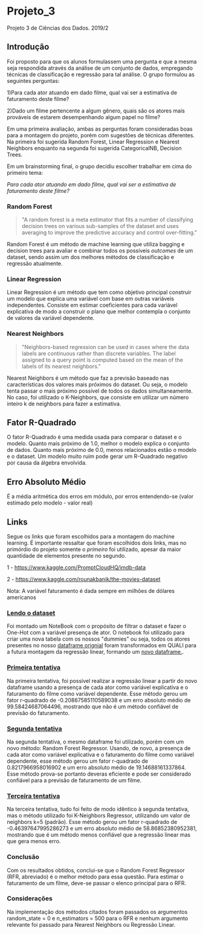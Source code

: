 # Projeto_3
Projeto 3 de Ciências dos Dados. 2019/2

## Introdução
Foi proposto para que os alunos formulassem uma pergunta e que a mesma seja respondida através da análise de um conjunto de dados, empregando técnicas de classificação e regressão para tal análise. O grupo formulou as seguintes perguntas: 

1)Para cada ator atuando em dado filme, qual vai ser a estimativa de faturamento deste filme?

2)Dado um filme pertencente a algum gênero, quais são os atores mais prováveis de estarem desempenhando algum papel no filme?

Em uma primeira avaliação, ambas as perguntas foram consideradas boas para a montagem do projeto, porém com sugestões de técnicas diferentes.
Na primeira foi sugerida Random Forest, Linear Regression e Nearest Neighbors enquanto na segunda foi sugerida CategoricalNB, Decision Trees.

Em um brainstorming final, o grupo decidiu escolher trabalhar em cima do primeiro tema:

_Para cada ator atuando em dado filme, qual vai ser a estimativa de faturamento deste filme?_

### Random Forest

> "A random forest is a meta estimator that fits a number of classifying decision trees on various sub-samples of the dataset and uses averaging to improve the predictive accuracy and control over-fitting."

Random Forest é um método de machine learning que utiliza bagging e decision trees para avaliar e combinar todos os possíveis _outcomes_ de um dataset, sendo assim um dos melhores métodos de classificação e regressão atualmente.

### Linear Regression

Linear Regression é um método que tem como objetivo principal construir um modelo que explica uma variável com base em outras variáveis independentes. Consiste em estimar coeficientes para cada variável explicativa de modo a construir o plano que melhor contempla o conjunto de valores da variável dependente.

### Nearest Neighbors

> "Neighbors-based regression can be used in cases where the data labels are continuous rather than discrete variables. The label assigned to a query point is computed based on the mean of the labels of its nearest neighbors."

Nearest Neighbors é um método que faz a previsão baseado nas características dos valores mais próximos do dataset. Ou seja, o modelo tenta passar o mais próximo possível de todos os dados simultaneamente. No caso, foi utilizado o K-Neighbors, que consiste em utilizar um número inteiro k de neighbors para fazer a estimativa.

## Fator R-Quadrado

O fator R-Quadrado é uma medida usada para comparar o dataset e o modelo. Quanto mais próximo de 1.0, melhor o modelo explica o conjunto de dados. Quanto mais próximo de 0.0, menos relacionados estão o modelo e o dataset. Um modelo muito ruim pode gerar um R-Quadrado negativo por causa da álgebra envolvida.

## Erro Absoluto Médio

É a média aritmética dos erros em módulo, por erros entendendo-se (valor estimado pelo modelo - valor real)

## Links


Segue os links que foram escolhidos para a montagem do machine learning. É importante ressaltar que foram escolhidos dois links, mas 
no primórdio do projeto somente o *primeiro* foi utilizado, apesar da maior quantidade de elementos presente no segundo.

1 - https://www.kaggle.com/PromptCloudHQ/imdb-data

2 - https://www.kaggle.com/rounakbanik/the-movies-dataset


Nota: A variável faturamento é dada sempre em milhões de dólares americanos


### [Lendo o dataset](https://github.com/carolinechaim/Projeto_3/blob/master/Codigo_nova_tabela.ipynb)

Foi montado um NoteBook com o propósito de filtrar o dataset e fazer o One-Hot com a variável presença de ator. O notebook foi utilizado para criar uma nova tabela com os nossos "dummies" ou seja, todos os atores presentes no nosso [dataframe orignial](https://github.com/carolinechaim/Projeto_3/blob/master/Movie_Data.csv) foram transformados em QUALI para a futura montagem da regressão linear, formando um [novo dataframe.](https://github.com/carolinechaim/Projeto_3/blob/master/Movie_Data_Atualizado.csv). 

### [Primeira tentativa](https://github.com/carolinechaim/Projeto_3/blob/master/Verificacao-regressao.ipynb)

Na primeira tentativa, foi possível realizar a regressão linear a partir do novo dataframe usando a presença de cada ator como variável explicativa e o faturamento do filme como variável dependente. Esse método gerou um fator r-quadrado de -0.20867585110589038 e um erro absoluto médio de 99.58424687064496, mostrando que não é um método confiável de previsão do faturamento.

### [Segunda tentativa](https://github.com/carolinechaim/Projeto_3/blob/master/Random_Forest.ipynb)

Na segunda tentativa, o mesmo dataframe foi utilizado, porém com um novo método: Random Forest Regressor. Usando, de novo, a presença de cada ator como variável explicativa e o faturamento do filme como variável dependente, esse método gerou um fator r-quadrado de 0.8217966958016902 e um erro absoluto médio de 19.14688161337864. Esse método prova-se portanto deveras eficiente e pode ser considerado confiável para a previsão de faturamento de um filme.

### [Terceira tentativa](https://github.com/carolinechaim/Projeto_3/blob/master/K_Neighbors.ipynb)

Na terceira tentativa, tudo foi feito de modo idêntico à segunda tentativa, mas o método utilizado foi K-Neighbors Regressor, utilizando um valor de neighbors k=5 (padrão). Esse método gerou um fator r-quadrado de -0.46397647995286273 e um erro absoluto médio de 58.86852380952381, mostrando que é um método menos confiável que a regressão linear mas que gera menos erro.

### Conclusão

Com os resultados obtidos, conclui-se que o Random Forest Regressor (RFR, abreviado) é o melhor método para essa questão. Para estimar o faturamento de um filme, deve-se passar o elenco principal para o RFR.

### Considerações

Na implementação dos métodos citados foram passados os argumentos random_state = 0 e n_estimators = 500 para o RFR e nenhum argumento relevante foi passado para Nearest Neighbors ou Regressão Linear.
